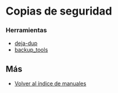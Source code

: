# Copias de seguridad

### Herramientas
 - [deja-dup](./deja-dup/index.md)
 - [backup_tools](./backup_tools/index.md)


## Más

- [Volver al índice de manuales](../README.md)